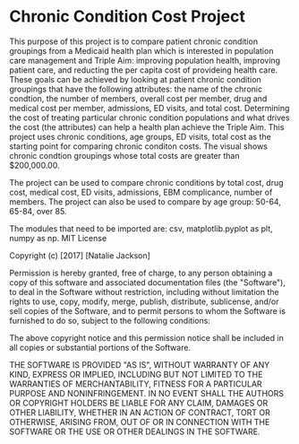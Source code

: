 # Chronic Condition Cost Project
This purpose of this project is to compare patient chronic condition groupings from a Medicaid health plan which is interested in population care management and Triple Aim: improving population health, improving patient care, and reducting the per capita cost of provideing health care.  These goals can be achieved by looking at patient chronic condition groupings that have the following attributes:  the name of the chronic condtion, the number of members, overall cost per member, drug and medical cost per member, admissions, ED visits, and total cost.  Determining the cost of treating particular chronic condition populations and what drives the cost (the attributes) can help a health plan achieve the Triple Aim.  This project uses chronic conditions, age groups, ED visits, total cost as the starting point for comparing chronic conditon costs.  The visual shows chronic condtion groupings whose total costs are greater than $200,000.00.

The project can be used to compare chronic conditions by total cost, drug cost, medical cost, ED visits, admissions, EBM complicance, number of members.  The project can also be used to compare by age group:  50-64, 65-84, over 85.


The modules that need to be imported are:  csv, matplotlib.pyplot as plt, numpy as np.
MIT License

Copyright (c) [2017] [Natalie Jackson]

Permission is hereby granted, free of charge, to any person obtaining a copy
of this software and associated documentation files (the "Software"), to deal
in the Software without restriction, including without limitation the rights
to use, copy, modify, merge, publish, distribute, sublicense, and/or sell
copies of the Software, and to permit persons to whom the Software is
furnished to do so, subject to the following conditions:

The above copyright notice and this permission notice shall be included in all
copies or substantial portions of the Software.

THE SOFTWARE IS PROVIDED "AS IS", WITHOUT WARRANTY OF ANY KIND, EXPRESS OR
IMPLIED, INCLUDING BUT NOT LIMITED TO THE WARRANTIES OF MERCHANTABILITY,
FITNESS FOR A PARTICULAR PURPOSE AND NONINFRINGEMENT. IN NO EVENT SHALL THE
AUTHORS OR COPYRIGHT HOLDERS BE LIABLE FOR ANY CLAIM, DAMAGES OR OTHER
LIABILITY, WHETHER IN AN ACTION OF CONTRACT, TORT OR OTHERWISE, ARISING FROM,
OUT OF OR IN CONNECTION WITH THE SOFTWARE OR THE USE OR OTHER DEALINGS IN THE
SOFTWARE.
